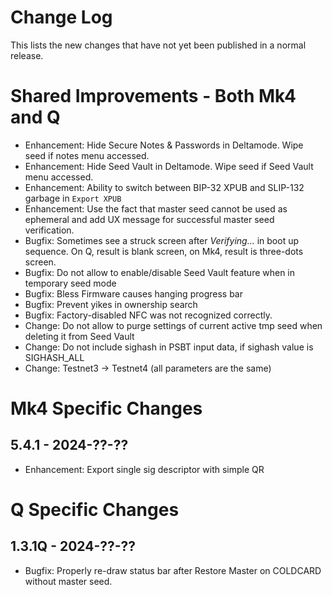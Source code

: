 # Change Log

This lists the new changes that have not yet been published in a normal release.

# Shared Improvements - Both Mk4 and Q

- Enhancement: Hide Secure Notes & Passwords in Deltamode. Wipe seed if notes menu accessed. 
- Enhancement: Hide Seed Vault in Deltamode. Wipe seed if Seed Vault menu accessed. 
- Enhancement: Ability to switch between BIP-32 XPUB and SLIP-132 garbage in `Export XPUB`
- Enhancement: Use the fact that master seed cannot be used as ephemeral and add UX message 
  for successful master seed verification.
- Bugfix: Sometimes see a struck screen after _Verifying..._ in boot up sequence.
  On Q, result is blank screen, on Mk4, result is three-dots screen.
- Bugfix: Do not allow to enable/disable Seed Vault feature when in temporary seed mode
- Bugfix: Bless Firmware causes hanging progress bar
- Bugfix: Prevent yikes in ownership search
- Bugfix: Factory-disabled NFC was not recognized correctly.
- Change: Do not allow to purge settings of current active tmp seed when deleting it from Seed Vault
- Change: Do not include sighash in PSBT input data, if sighash value is SIGHASH_ALL
- Change: Testnet3 -> Testnet4 (all parameters are the same)


# Mk4 Specific Changes

## 5.4.1 - 2024-??-??

- Enhancement: Export single sig descriptor with simple QR


# Q Specific Changes

## 1.3.1Q - 2024-??-??

- Bugfix: Properly re-draw status bar after Restore Master on COLDCARD without master seed.

